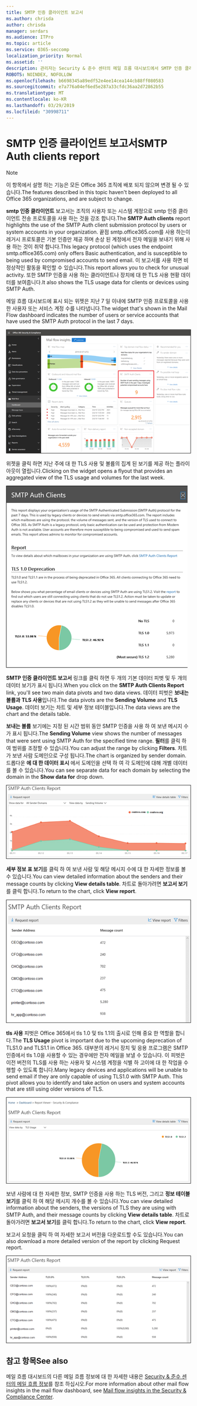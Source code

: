 ```yaml
---
title: SMTP 인증 클라이언트 보고서
ms.author: chrisda
author: chrisda
manager: serdars
ms.audience: ITPro
ms.topic: article
ms.service: O365-seccomp
localization_priority: Normal
ms.assetid: ''
description: 관리자는 Security & 준수 센터의 메일 흐름 대시보드에서 SMTP 인증 클라이언트 보고서에 대해 알아볼 수 있습니다.
ROBOTS: NOINDEX, NOFOLLOW
ms.openlocfilehash: b6698345a89edf52e4ee14cea144cb88ff080583
ms.sourcegitcommit: e7a776a04ef6ed5e287a33cfdc36aa2d72862b55
ms.translationtype: MT
ms.contentlocale: ko-KR
ms.lasthandoff: 03/29/2019
ms.locfileid: "30998711"
---
```

# <a name="smtp-auth-clients-report"></a><span data-ttu-id="675fc-103">SMTP 인증 클라이언트 보고서</span><span class="sxs-lookup"><span data-stu-id="675fc-103">SMTP Auth clients report</span></span>

> [!NOTE]
> <span data-ttu-id="675fc-104">이 항목에서 설명 하는 기능은 모든 Office 365 조직에 배포 되지 않으며 변경 될 수 있습니다.</span><span class="sxs-lookup"><span data-stu-id="675fc-104">The features described in this topic haven't been deployed to all Office 365 organizations, and are subject to change.</span></span>

<span data-ttu-id="675fc-105">**smtp 인증 클라이언트** 보고서는 조직의 사용자 또는 시스템 계정으로 smtp 인증 클라이언트 전송 프로토콜을 사용 하는 것을 강조 합니다.</span><span class="sxs-lookup"><span data-stu-id="675fc-105">The **SMTP Auth clients** report highlights the use of the SMTP Auth client submission protocol by users or system accounts in your organization.</span></span> <span data-ttu-id="675fc-106">끝점 smtp.office365.com를 사용 하는이 레거시 프로토콜은 기본 인증만 제공 하며 손상 된 계정에서 전자 메일을 보내기 위해 사용 하는 것이 취약 합니다.</span><span class="sxs-lookup"><span data-stu-id="675fc-106">This legacy protocol (which uses the endpoint smtp.office365.com) only offers Basic authentication, and is susceptible to being used by compromised accounts to send email.</span></span>  <span data-ttu-id="675fc-107">이 보고서를 사용 하면 비정상적인 활동을 확인할 수 있습니다.</span><span class="sxs-lookup"><span data-stu-id="675fc-107">This report allows you to check for unusual activity.</span></span> <span data-ttu-id="675fc-108">또한 SMTP 인증을 사용 하는 클라이언트나 장치에 대 한 TLS 사용 현황 데이터를 보여줍니다.</span><span class="sxs-lookup"><span data-stu-id="675fc-108">It also shows the TLS usage data for clients or devices using SMTP Auth.</span></span>

<span data-ttu-id="675fc-109">메일 흐름 대시보드에 표시 되는 위젯은 지난 7 일 이내에 SMTP 인증 프로토콜을 사용한 사용자 또는 서비스 계정 수를 나타냅니다.</span><span class="sxs-lookup"><span data-stu-id="675fc-109">The widget that's shown in the Mail Flow dashboard indicates the number of users or service accounts that have used the SMTP Auth protocol in the last 7 days.</span></span>

![Security & 준수 센터의 메일 흐름 대시보드에서 SMTP 인증 클라이언트 보고서](media/smtp-auth-clients-report-selected.png)

<span data-ttu-id="675fc-111">위젯을 클릭 하면 지난 주에 대 한 TLS 사용 및 볼륨의 집계 된 보기를 제공 하는 플라이 아웃이 열립니다.</span><span class="sxs-lookup"><span data-stu-id="675fc-111">Clicking on the widget opens a flyout that provides an aggregated view of the TLS usage and volumes for the last week.</span></span>

![SMTP 인증 클라이언트 보고서의 플라이 아웃](media/smtp-auth-clients-flyout.png)

<span data-ttu-id="675fc-113">**SMTP 인증 클라이언트 보고서** 링크를 클릭 하면 두 개의 기본 데이터 피벗 및 두 개의 데이터 보기가 표시 됩니다.</span><span class="sxs-lookup"><span data-stu-id="675fc-113">When you click on the **SMTP Auth Clients Report** link, you'll see two main data pivots and two data views.</span></span> <span data-ttu-id="675fc-114">데이터 피벗은 **보내는 볼륨과** **TLS 사용**입니다.</span><span class="sxs-lookup"><span data-stu-id="675fc-114">The data pivots are the **Sending Volume** and **TLS Usage**.</span></span> <span data-ttu-id="675fc-115">데이터 보기는 차트 및 세부 정보 테이블입니다.</span><span class="sxs-lookup"><span data-stu-id="675fc-115">The data views are the chart and the details table.</span></span>

<span data-ttu-id="675fc-116">**보내는 볼륨** 보기에는 지정 된 시간 범위 동안 SMTP 인증을 사용 하 여 보낸 메시지 수가 표시 됩니다.</span><span class="sxs-lookup"><span data-stu-id="675fc-116">The **Sending Volume** view shows the number of messages that were sent using SMTP Auth for the specified time range.</span></span> <span data-ttu-id="675fc-117">**필터**를 클릭 하 여 범위를 조정할 수 있습니다.</span><span class="sxs-lookup"><span data-stu-id="675fc-117">You can adjust the range by clicking **Filters**.</span></span> <span data-ttu-id="675fc-118">차트가 보낸 사람 도메인으로 구성 됩니다.</span><span class="sxs-lookup"><span data-stu-id="675fc-118">The chart is organized by sender domain.</span></span> <span data-ttu-id="675fc-119">드롭다운 **에 대 한 데이터 표시** 에서 도메인을 선택 하 여 각 도메인에 대해 개별 데이터를 볼 수 있습니다.</span><span class="sxs-lookup"><span data-stu-id="675fc-119">You can see separate data for each domain by selecting the domain in the **Show data for** drop down.</span></span>

![SMTP 인증 클라이언트 보고서의 보내는 볼륨](media/smtp-auth-clients-report-sending-volume.png)

<span data-ttu-id="675fc-121">**세부 정보 표 보기**를 클릭 하 여 보낸 사람 및 해당 메시지 수에 대 한 자세한 정보를 볼 수 있습니다.</span><span class="sxs-lookup"><span data-stu-id="675fc-121">You can view detailed information about the senders and their message counts by clicking **View details table**.</span></span> <span data-ttu-id="675fc-122">차트로 돌아가려면 **보고서 보기**를 클릭 합니다.</span><span class="sxs-lookup"><span data-stu-id="675fc-122">To return to the chart, click **View report**.</span></span>

![SMTP 인증 클라이언트 보고서의 전송 볼륨에 대 한 정보 테이블](media/smtp-auth-clients-report-details-sending-volume.png)

<span data-ttu-id="675fc-124">**tls 사용** 피벗은 Office 365에서 tls 1.0 및 tls 1.1의 출시로 인해 중요 한 역할을 합니다.</span><span class="sxs-lookup"><span data-stu-id="675fc-124">The **TLS Usage** pivot is important due to the upcoming deprecation of TLS1.0 and TLS1.1 in Office 365.</span></span> <span data-ttu-id="675fc-125">대부분의 레거시 장치 및 응용 프로그램은 SMTP 인증에서 tls 1.0을 사용할 수 있는 경우에만 전자 메일을 보낼 수 있습니다. 이 피벗은 이전 버전의 TLS를 사용 하는 사용자 및 시스템 계정을 식별 하 고이에 대 한 작업을 수행할 수 있도록 합니다.</span><span class="sxs-lookup"><span data-stu-id="675fc-125">Many legacy devices and applications will be unable to send email if they are only capable of using TLS1.0 with SMTP Auth. This pivot allows you to identify and take action on users and system accounts that are still using older versions of TLS.</span></span>

![SMTP 인증 클라이언트 보고서의 TLS 사용](media/smtp-auth-clients-report-tls-usage.png)

<span data-ttu-id="675fc-127">보낸 사람에 대 한 자세한 정보, SMTP 인증을 사용 하는 TLS 버전, 그리고 **정보 테이블 보기**를 클릭 하 여 해당 메시지 개수를 볼 수 있습니다.</span><span class="sxs-lookup"><span data-stu-id="675fc-127">You can view detailed information about the senders, the versions of TLS they are using with SMTP Auth, and their message counts by clicking **View details table**.</span></span> <span data-ttu-id="675fc-128">차트로 돌아가려면 **보고서 보기**를 클릭 합니다.</span><span class="sxs-lookup"><span data-stu-id="675fc-128">To return to the chart, click **View report**.</span></span>

<span data-ttu-id="675fc-129">보고서 요청을 클릭 하 여 자세한 보고서 버전을 다운로드할 수도 있습니다.</span><span class="sxs-lookup"><span data-stu-id="675fc-129">You can also download a more detailed version of the report by clicking Request report.</span></span>

![SMTP 인증 클라이언트 보고서의 TLS 사용에 대 한 정보 테이블](media/smtp-auth-clients-report-details-tls-usage.png)

## <a name="see-also"></a><span data-ttu-id="675fc-131">참고 항목</span><span class="sxs-lookup"><span data-stu-id="675fc-131">See also</span></span>

<span data-ttu-id="675fc-132">메일 흐름 대시보드의 다른 메일 흐름 정보에 대 한 자세한 내용은 [Security & 준수 센터의 메일 흐름 정보](mail-flow-insights-v2.md)를 참조 하십시오.</span><span class="sxs-lookup"><span data-stu-id="675fc-132">For more information about other mail flow insights in the mail flow dashboard, see [Mail flow insights in the Security & Compliance Center](mail-flow-insights-v2.md).</span></span>
